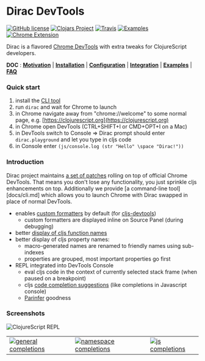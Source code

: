 # Dirac DevTools

[![GitHub license](https://img.shields.io/badge/license-MIT-blue.svg)](license.txt) 
[![Clojars Project](https://img.shields.io/clojars/v/binaryage/dirac.svg)](https://clojars.org/binaryage/dirac) 
[![Travis](https://img.shields.io/travis/binaryage/dirac/master.svg)](https://travis-ci.org/binaryage/dirac) 
[![Examples](https://img.shields.io/badge/project-examples-ff69b4.svg)](https://github.com/binaryage/dirac/tree/master/examples) 
[![Chrome Extension](https://img.shields.io/badge/chrome-extension-ebb338.svg)](https://chrome.google.com/webstore/detail/dirac-devtools/kbkdngfljkchidcjpnfcgcokkbhlkogi)

Dirac is a flavored [Chrome DevTools][1] with extra tweaks for ClojureScript developers.

**DOC** 
: **[Motivation](docs/motivation.md)**
| **[Installation](docs/installation.md)**
| **[Configuration](docs/configuration.md)**
| **[Integration](docs/integration.md)**
| **[Examples](https://github.com/binaryage/dirac/tree/master/examples)**
| **[FAQ](docs/faq.md)**

### Quick start

1. install the [CLI tool](docs/cli.md)
1. run `dirac` and wait for Chrome to launch
1. in Chrome navigate away from "chrome://welcome" to some normal page, e.g. [https://clojurescript.org](https://clojurescript.org)
1. in Chrome open DevTools (CTRL+SHIFT+I or CMD+OPT+I on a Mac)
1. in DevTools switch to Console => Dirac prompt should enter `dirac.playground` and let you type in cljs code
1. in Console enter `(js/console.log (str "Hello" \space "Dirac!"))`

### Introduction

Dirac project maintains [a set of patches][2] rolling on top of official Chrome DevTools.
That means you don't lose any functionality, you just sprinkle cljs enhancements on top. Additionally we 
provide [a command-line tool][docs/cli.md] which allows you to launch Chrome with Dirac swapped in place of normal DevTools.

  * enables [custom formatters][6] by default (for [cljs-devtools][7])
     * custom formatters are displayed inline on Source Panel (during debugging)
  * better [display of cljs function names][8]
  * better display of cljs property names:
    * macro-generated names are renamed to friendly names using sub-indexes
    * properties are grouped, most important properties go first
  * REPL integrated into DevTools Console
    * eval cljs code in the context of currently selected stack frame (when paused on a breakpoint)
    * cljs [code completion suggestions][4] (like completions in Javascript console)
    * [Parinfer][5] goodness

### Screenshots

![ClojureScript REPL][9]

<table>
<tr>
<td><a href="https://box.binaryage.com/dirac-general-completions.png"><img src="https://box.binaryage.com/dirac-general-completions.png" alt="general completions"></a></td>
<td><a href="https://box.binaryage.com/dirac-ns-completions.png"><img src="https://box.binaryage.com/dirac-ns-completions.png" alt="namespace completions"></a></td>
<td><a href="https://box.binaryage.com/dirac-js-completions.png"><img src="https://box.binaryage.com/dirac-js-completions.png" alt="js completions"></a></td>
</tr>
</table>

[1]: https://developer.chrome.com/devtools
[2]: https://github.com/binaryage/dirac/commit/devtools-diff
[4]: https://github.com/binaryage/dirac/releases/tag/v0.4.0
[5]: https://shaunlebron.github.io/parinfer
[6]: https://docs.google.com/document/d/1FTascZXT9cxfetuPRT2eXPQKXui4nWFivUnS_335T3U
[7]: https://github.com/binaryage/cljs-devtools
[8]: https://box.binaryage.com/dirac-non-trivial-beautified-stack-trace.png
[9]: https://box.binaryage.com/dirac-main-01.png
